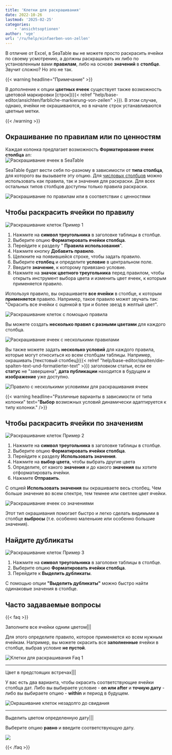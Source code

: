 ```yaml
---
title: 'Клетки для раскрашивания'
date: 2022-10-26
lastmod: '2025-02-25'
categories:
    - 'ansichtsoptionen'
author: 'vge'
url: '/ru/help/einfaerben-von-zellen'
---
```


В отличие от Excel, в SeaTable вы не можете просто раскрасить ячейки по своему усмотрению, а должны раскрашивать их либо по установленным вами **правилам**, либо на основе **значений** в **столбце**. Звучит сложно? Но это не так.

{{< warning  headline="Примечание" >}}

В дополнение к опции **цветных ячеек** существует также возможность цветовой маркировки [строк]({{< relref "help/base-editor/ansichten/farbliche-markierung-von-zeilen" >}}). В этом случае, однако, ячейки не окрашиваются, но в начале строк устанавливаются цветные метки.

{{< /warning >}}

## Окрашивание по правилам или по ценностям

Каждая колонка предлагает возможность **Форматирование ячеек столбца** an:  
![Раскрашивание ячеек в SeaTable](images/color-cells.png)

SeaTable будет вести себя по-разному в зависимости от **типа столбца**, для которого вы вызываете эту опцию. Для [числовых столбцов](https://seatable.io/ru/docs/text-und-zahlen/die-zahlen-spalte/) можно использовать как правила, так и значения для раскраски. Для всех остальных типов столбцов доступны только правила раскраски.

![Раскрашивание по правилам или в соответствии с ценностями](images/color-cells-rules-values.png)

## Чтобы раскрасить ячейки по правилу

![Раскрашивание клеток Пример 1](images/einfaerben-von-zellen-beispiel-1-1.gif)

1. Нажмите на **символ треугольника** в заголовке таблицы в столбце.
2. Выберите опцию **Форматировать ячейки столбца**.
3. Перейдите к разделу " **Правила использования**".
4. Нажмите кнопку **Добавить правило**.
5. Щелкните на появившейся строке, чтобы задать правило.
6. Выберите **столбец** и определите **условие** в центральном поле.
7. Введите **значение**, к которому привязано условие.
8. Нажмите на **значок цветного треугольника** перед правилом, чтобы открыть инструмент выбора цвета и изменить цвет ячеек, к которым применяется правило.

Используя правило, вы окрашиваете **все ячейки** в столбце, к которым **применяется** правило. Например, такое правило может звучать так: "Окрасить все ячейки с оценкой в три и более звезд в желтый цвет".

![Раскрашивание клеток с помощью правила](images/Einfaerben-von-Zellen-mit-einer-Regel.png)

Вы можете создать **несколько правил с разными цветами** для каждого столбца.

![Раскрашивание ячеек с несколькими правилами](images/Einfaerben-von-Zellen-mit-mehreren-Regeln.png)

Вы также можете задать **несколько условий** для каждого правила, которые могут относиться ко всем столбцам таблицы. Например, окрашивать [текстовый столбец]({{< relref "help/base-editor/spalten/die-spalten-text-und-formatierter-text" >}}) заголовком статьи, если ее **статус** не "завершена", **дата публикации** находится в будущем и **изображение** уже доступно.

![Правило с несколькими условиями для раскрашивания ячеек](images/Regel-mit-mehreren-Bedingungen-fuer-die-farbliche-Zeilenmarkierung.png)

{{< warning  headline="Различные варианты в зависимости от типа колонки"  text="**Выбор** возможных условий динамически адаптируется к типу колонки." />}}

## Чтобы раскрасить ячейки по значениям

![Раскрашивание клеток Пример 2](images/einfaerben-von-zellen-beispiel-2-1.gif)

1. Нажмите на **символ треугольника** в заголовке таблицы в столбце.
2. Выберите опцию **Форматировать ячейки столбца**.
3. Перейдите к разделу **Использовать значения**.
4. Нажмите на **выбор цвета**, чтобы выбрать другие цвета
5. Определите, от какого **значения** и до какого **значения** вы хотите отформатировать ячейки.
6. Нажмите **Отправить**.

С опцией **Использовать значения** вы окрашиваете весь столбец. Чем больше значение во всем спектре, тем темнее или светлее цвет ячейки.

![Раскрашивание ячеек со значениями](images/einfaerben-von-zellen-2.png)

Этот тип окрашивания помогает быстро и легко сделать видимыми в столбце **выбросы** (т.е. особенно маленькие или особенно большие значения).

## Найдите дубликаты

![Раскрашивание клеток Пример 3](images/einfaerben-von-zellen-beispiel-3.gif)

1. Нажмите на **символ треугольника** в заголовке таблицы в столбце.
2. Выберите опцию **Форматировать ячейки столбца**.
3. Перейдите к **Выделить дубликаты**.

С помощью опции **"Выделить дубликаты"** можно быстро найти одинаковые значения в столбце.

## Часто задаваемые вопросы

{{< faq >}}

Заполните все ячейки одним цветом|||

Для этого определите правило, которое применяется ко всем нужным ячейкам. Например, вы можете окрасить все **заполненные** ячейки в столбце, выбрав условие **не пустой**.

![Клетки для раскрашивания Faq 1](images/einfaerben-von-zellen-6.png)

---

Цвет в предстоящих встречах|||

У вас есть два варианта, чтобы окрасить соответствующие ячейки столбца дат. Либо вы выбираете условие - **on или after** и **точную дату** - либо вы выбираете опцию - **within** и период в будущем.

![Окрашивание клеток незадолго до свидания](images/einfaerben-von-zellen-7.png)

---

Выделить цветом определенную дату|||

Выберите опцию **равно** и введите соответствующую дату.

![](images/einfaerben-von-zellen-8.png)

{{< /faq >}}
